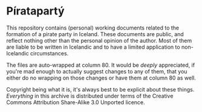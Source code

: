 # Píratapartý

This repository contains (personal) working documents related to the formation
of a pirate party in Iceland. These documents are public, and reflect nothing
other than the personal opinion of the author. Most of them are liable to be
written in Icelandic and to have a limited application to non-Icelandic
circumstances.

The files are auto-wrapped at column 80. It would be *deeply* appreciated, if
you're mad enough to actually suggest changes to any of them, that you either do
no wrapping on those changes or have them at column 80 as well.

Copyright being what it is, it's always best to be explicit about these
things. *Everything* in this archive is distributed under terms of the Creative
Commons Attribution Share-Alike 3.0 Unported licence.
